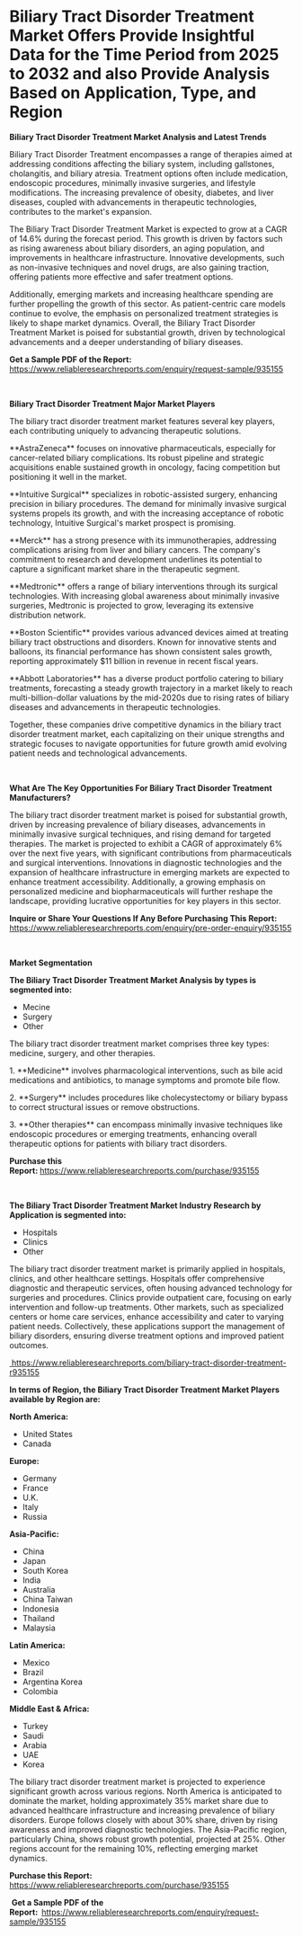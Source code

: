 <p><h1>Biliary Tract Disorder Treatment Market Offers Provide Insightful Data for the Time Period from 2025 to 2032 and also Provide Analysis Based on Application, Type, and Region</h1></p><p><strong>Biliary Tract Disorder Treatment Market Analysis and Latest Trends</strong></p>
<p><p>Biliary Tract Disorder Treatment encompasses a range of therapies aimed at addressing conditions affecting the biliary system, including gallstones, cholangitis, and biliary atresia. Treatment options often include medication, endoscopic procedures, minimally invasive surgeries, and lifestyle modifications. The increasing prevalence of obesity, diabetes, and liver diseases, coupled with advancements in therapeutic technologies, contributes to the market's expansion.</p><p>The Biliary Tract Disorder Treatment Market is expected to grow at a CAGR of 14.6% during the forecast period. This growth is driven by factors such as rising awareness about biliary disorders, an aging population, and improvements in healthcare infrastructure. Innovative developments, such as non-invasive techniques and novel drugs, are also gaining traction, offering patients more effective and safer treatment options.</p><p>Additionally, emerging markets and increasing healthcare spending are further propelling the growth of this sector. As patient-centric care models continue to evolve, the emphasis on personalized treatment strategies is likely to shape market dynamics. Overall, the Biliary Tract Disorder Treatment Market is poised for substantial growth, driven by technological advancements and a deeper understanding of biliary diseases.</p></p>
<p><strong>Get a Sample PDF of the Report:&nbsp;</strong> <a href="https://www.reliableresearchreports.com/enquiry/request-sample/935155?utm_campaign=2800&utm_medium=2&utm_source=Github&utm_content=ia&utm_term=18042025&utm_id=biliary-tract-disorder-treatment">https://www.reliableresearchreports.com/enquiry/request-sample/935155</a></p>
<p>&nbsp;</p>
<p><strong>Biliary Tract Disorder Treatment Major Market Players</strong></p>
<p><p>The biliary tract disorder treatment market features several key players, each contributing uniquely to advancing therapeutic solutions. </p><p>**AstraZeneca** focuses on innovative pharmaceuticals, especially for cancer-related biliary complications. Its robust pipeline and strategic acquisitions enable sustained growth in oncology, facing competition but positioning it well in the market.</p><p>**Intuitive Surgical** specializes in robotic-assisted surgery, enhancing precision in biliary procedures. The demand for minimally invasive surgical systems propels its growth, and with the increasing acceptance of robotic technology, Intuitive Surgical's market prospect is promising.</p><p>**Merck** has a strong presence with its immunotherapies, addressing complications arising from liver and biliary cancers. The company's commitment to research and development underlines its potential to capture a significant market share in the therapeutic segment.</p><p>**Medtronic** offers a range of biliary interventions through its surgical technologies. With increasing global awareness about minimally invasive surgeries, Medtronic is projected to grow, leveraging its extensive distribution network.</p><p>**Boston Scientific** provides various advanced devices aimed at treating biliary tract obstructions and disorders. Known for innovative stents and balloons, its financial performance has shown consistent sales growth, reporting approximately $11 billion in revenue in recent fiscal years.</p><p>**Abbott Laboratories** has a diverse product portfolio catering to biliary treatments, forecasting a steady growth trajectory in a market likely to reach multi-billion-dollar valuations by the mid-2020s due to rising rates of biliary diseases and advancements in therapeutic technologies.</p><p>Together, these companies drive competitive dynamics in the biliary tract disorder treatment market, each capitalizing on their unique strengths and strategic focuses to navigate opportunities for future growth amid evolving patient needs and technological advancements.</p></p>
<p>&nbsp;</p>
<p><strong>What Are The Key Opportunities For Biliary Tract Disorder Treatment Manufacturers?</strong></p>
<p><p>The biliary tract disorder treatment market is poised for substantial growth, driven by increasing prevalence of biliary diseases, advancements in minimally invasive surgical techniques, and rising demand for targeted therapies. The market is projected to exhibit a CAGR of approximately 6% over the next five years, with significant contributions from pharmaceuticals and surgical interventions. Innovations in diagnostic technologies and the expansion of healthcare infrastructure in emerging markets are expected to enhance treatment accessibility. Additionally, a growing emphasis on personalized medicine and biopharmaceuticals will further reshape the landscape, providing lucrative opportunities for key players in this sector.</p></p>
<p><strong>Inquire or Share Your Questions If Any Before Purchasing This Report:</strong> <a href="https://www.reliableresearchreports.com/enquiry/pre-order-enquiry/935155?utm_campaign=2800&utm_medium=2&utm_source=Github&utm_content=ia&utm_term=18042025&utm_id=biliary-tract-disorder-treatment">https://www.reliableresearchreports.com/enquiry/pre-order-enquiry/935155</a></p>
<p>&nbsp;</p>
<p><strong>Market Segmentation</strong></p>
<p><strong>The Biliary Tract Disorder Treatment Market Analysis by types is segmented into:</strong></p>
<p><ul><li>Mecine</li><li>Surgery</li><li>Other</li></ul></p>
<p><p>The biliary tract disorder treatment market comprises three key types: medicine, surgery, and other therapies. </p><p>1. **Medicine** involves pharmacological interventions, such as bile acid medications and antibiotics, to manage symptoms and promote bile flow. </p><p>2. **Surgery** includes procedures like cholecystectomy or biliary bypass to correct structural issues or remove obstructions. </p><p>3. **Other therapies** can encompass minimally invasive techniques like endoscopic procedures or emerging treatments, enhancing overall therapeutic options for patients with biliary tract disorders.</p></p>
<p><strong>Purchase this Report:&nbsp;</strong><a href="https://www.reliableresearchreports.com/purchase/935155?utm_campaign=2800&utm_medium=2&utm_source=Github&utm_content=ia&utm_term=18042025&utm_id=biliary-tract-disorder-treatment">https://www.reliableresearchreports.com/purchase/935155</a></p>
<p>&nbsp;</p>
<p><strong>The Biliary Tract Disorder Treatment Market Industry Research by Application is segmented into:</strong></p>
<p><ul><li>Hospitals</li><li>Clinics</li><li>Other</li></ul></p>
<p><p>The biliary tract disorder treatment market is primarily applied in hospitals, clinics, and other healthcare settings. Hospitals offer comprehensive diagnostic and therapeutic services, often housing advanced technology for surgeries and procedures. Clinics provide outpatient care, focusing on early intervention and follow-up treatments. Other markets, such as specialized centers or home care services, enhance accessibility and cater to varying patient needs. Collectively, these applications support the management of biliary disorders, ensuring diverse treatment options and improved patient outcomes.</p></p>
<p><a href="https://www.reliableresearchreports.com/biliary-tract-disorder-treatment-r935155?utm_campaign=2800&utm_medium=2&utm_source=Github&utm_content=ia&utm_term=18042025&utm_id=biliary-tract-disorder-treatment">&nbsp;https://www.reliableresearchreports.com/biliary-tract-disorder-treatment-r935155</a></p>
<p><strong>In terms of Region, the Biliary Tract Disorder Treatment Market Players available by Region are:</strong></p>
<p>
    <p> <strong> North America: </strong>
        <ul>
            <li>United States</li>
            <li>Canada</li>
        </ul>
        </p> 
    <p> <strong> Europe: </strong>
        <ul>
            <li>Germany</li>
            <li>France</li>
            <li>U.K.</li>
            <li>Italy</li>
            <li>Russia</li>
        </ul>
        </p> 
    <p> <strong> Asia-Pacific: </strong>
        <ul>
            <li>China</li>
            <li>Japan</li>
            <li>South Korea</li>
            <li>India</li>
            <li>Australia</li>
            <li>China Taiwan</li>
            <li>Indonesia</li>
            <li>Thailand</li>
            <li>Malaysia</li>
        </ul>
        </p> 
    <p> <strong> Latin America: </strong>
        <ul>
            <li>Mexico</li>
            <li>Brazil</li>
            <li>Argentina Korea</li>
            <li>Colombia</li>
        </ul>
        </p> 
    <p> <strong> Middle East & Africa: </strong>
        <ul>
            <li>Turkey</li>
            <li>Saudi</li>
            <li>Arabia</li>
            <li>UAE</li>
            <li>Korea</li>
        </ul>
    </p>
    </p>
<p><p>The biliary tract disorder treatment market is projected to experience significant growth across various regions. North America is anticipated to dominate the market, holding approximately 35% market share due to advanced healthcare infrastructure and increasing prevalence of biliary disorders. Europe follows closely with about 30% share, driven by rising awareness and improved diagnostic technologies. The Asia-Pacific region, particularly China, shows robust growth potential, projected at 25%. Other regions account for the remaining 10%, reflecting emerging market dynamics.</p></p>
<p><strong>Purchase this Report: </strong><a href="https://www.reliableresearchreports.com/purchase/935155?utm_campaign=2800&utm_medium=2&utm_source=Github&utm_content=ia&utm_term=18042025&utm_id=biliary-tract-disorder-treatment">https://www.reliableresearchreports.com/purchase/935155</a></p>
<p>&nbsp;<strong>Get a Sample PDF of the Report:&nbsp;&nbsp;</strong><a href="https://www.reliableresearchreports.com/enquiry/request-sample/935155?utm_campaign=2800&utm_medium=2&utm_source=Github&utm_content=ia&utm_term=18042025&utm_id=biliary-tract-disorder-treatment">https://www.reliableresearchreports.com/enquiry/request-sample/935155</a></p>
<p><strong></strong></p>
<p><p></p><p></p><p></p></p>
